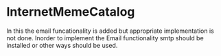 # InternetMemeCatalog

In this the email funcationality is added but appropriate implementation is not done.
Inorder to implement the Email functionality smtp should be installed or other ways should be used.
